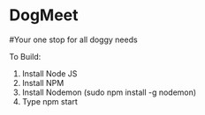 # DogMeet
#Your one stop for all doggy needs

To Build:
1. Install Node JS
2. Install NPM
3. Install Nodemon (sudo npm install -g nodemon)
4. Type npm start

